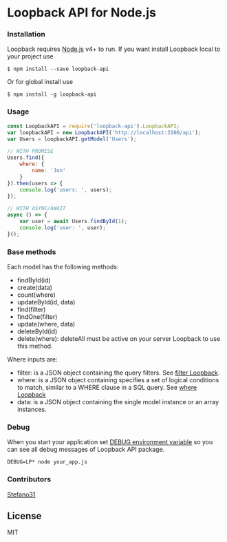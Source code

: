 # Loopback API for Node.js

### Installation

Loopback requires [Node.js](https://nodejs.org/) v4+ to run.
If you want install Loopback local to your project use 
```
$ npm install --save loopback-api
```
Or for global install use
```
$ npm install -g loopback-api
```

### Usage
```js
const LoopbackAPI = require('loopback-api').LoopbackAPI;
var loopbackAPI = new LoopbackAPI('http://localhost:3100/api');
var Users = loopbackAPI.getModel('Users');

// WITH PROMISE
Users.find({
    where: {
        name: 'Jon'
    }
}).then(users => {
    console.log('users: ', users);
});

// WITH ASYNC/AWAIT
async () => {
    var user = await Users.findById(1);
    console.log('user: ', user);
}();
```

### Base methods
Each model has the following methods:
* findById(id)
* create(data)
* count(where)
* updateById(id, data)
* find(filter)
* findOne(filter)
* update(where, data)
* deleteById(id)
* delete(where): deleteAll must be active on your server Loopback to use this method.

Where inputs are:
* filter: is a JSON object containing the query filters. See [filter Loopback](https://loopback.io/doc/en/lb3/Querying-data.html#filters).
* where: is a JSON object containing specifies a set of logical conditions to match, similar to a WHERE clause in a SQL query. See [where Loopback](https://loopback.io/doc/en/lb3/Where-filter.html)
* data: is a JSON object containing the single model instance or an array instances.

### Debug
When you start your application set [DEBUG environment variable](https://github.com/visionmedia/debug#environment-variables) so you can see all debug messages of Loopback API package. 
```
DEBUG=LP* node your_app.js
```

### Contributors
[Stefano31](https://github.com/Stefano31)


License
----

MIT
